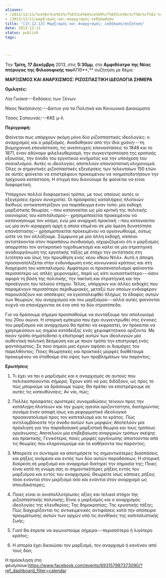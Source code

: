 ```yaml
---
aliases:
- /2013/12/11/%ce%bc%ce%b1%cf%81%ce%be%ce%b9%cf%83%ce%bc%cf%8c%cf%82-%ce%ba%ce%b1%ce%b9-%ce%b1%ce%bd%ce%b1%cf%81%cf%87%ce%b9%cf%83%ce%bc%cf%8c%cf%82-%ce%b5%ce%ba%ce%b4%ce%ae%ce%bb%cf%89%cf%83%ce%b7%cf%83%cf%85
- /2013/12/11/μαρξισμός-και-αναρχισμός-εκδήλωσησυ
title: "[17.12.13] Μαρξισμός και Αναρχισμός: εκδήλωση/συζήτηση"
date: 2013-12-11
status: publish
tags:



---
```

Την **Τρίτη, 17 Δεκέμβρη** 2013, στις **5:30μμ**, στο **Αμφιθέατρο της Νέας πτέρυγας της Φιλοσοφικής του**ΑΠΘ**,** συζήτηση με θέμα:

**ΜΑΡΞΙΣΜΟΣ ΚΑΙ ΑΝΑΡΧΙΣΜΟΣ: ΡΙΖΟΣΠΑΣΤΙΚΗ ΙΔΕΟΛΟΓΙΑ ΣΗΜΕΡΑ**

**Ομιλητές:**

Λία Γυιόκα---Εκδόσεις των Ξένων

Νίκος Νικήσιανης---Δίκτυο για τα Πολιτικά και Κοινωνικά Δικαιώματα

Τάσος Σαπουνάς---ΚΚΕ μ-λ

**Περιγραφή:**

Φαίνεται πως υπάρχουν ακόμη μόνο δύο ριζοσπαστικές ιδεολογίες: ο αναρχισμός και ο μαρξισμός. Αναδύθηκαν από την ίδια χοάνη---τη βιομηχανική επανάσταση, τις ανεπιτυχείς επαναστάσεις το 1848 και το 1871, έναν αδύναμο φιλελευθερισμό, την συγκεντροποίηση της κρατικής εξουσίας, την άνοδο του εργατικού κινήματος και την υπόσχεση του σοσιαλισμού. Αυτές οι ιδεολογίες αποτελούν επαναστατική κληρονομιά. Όλες οι σημαντικές ριζοσπαστικές εξεγέρσεις των τελευταίων 150 ετών σε αυτές φαίνεται να επιστρέφουν προκειμένου να νοηματοδοτήσουν την τρέχουσα κατάσταση. Η στιγμή που διανύουμε δε φαίνεται να είναι διαφορετική.

Υπάρχουν πολλοί διαφορετικοί τρόποι, με τους οποίους αυτές οι εξεγέρσεις έχουν συνεχιστεί. Οι πρόσφατες καταλήψεις πλατειών διεθνώς αντικατοπτρίζουν για παράδειγμα έναν τύπο: μία εκδοχή μαρξιστικής θεωρίας --που κατανοείται ως μία κριτική της πολιτικής οικονομίας του καπιταλισμού-- χρησιμοποιείται προκειμένου να κατανοήσουμε τον κόσμο, ενώ μία αναρχική πρακτική --που κατανοείται ως μία αντι-ιεραρχική αρχή η οποία επιμένει σε μία άμεση δυνατότητα επανάστασης-- χρησιμοποιείται προκειμένου να οργανωθούμε, ούτως ώστε να τον αλλάξουμε. Σύμφωνα με μία άλλη εκδοχή, κάποιοι αντιστέκονται στον παραπάνω συνδυασμό, ισχυριζόμενοι ότι ο μαρξισμός απορρίπτει τον αντικρατικό τυχοδιωκτισμό και καλεί σε μία στρατηγική αναδιοργάνωση της εργατικής τάξης με στόχο την αντίσταση στη λιτότητα και ίσως την προώθηση ενός νέου «Νιου Ντιλ». Αυτή η άποψη προσανατολίζεται στην ενδυνάμωση ενός κοινωνικού κράτους και στη διαχείριση του καπιταλισμού. Αμφότεροι οι προσανατολισμοί φαίνονται περισσότερο ως απλές χειρονομίες, παρά ως κάτι ουσιαστικότερο---όσον αφορά τη βάση της πολιτικής, την τακτική και στρατηγική και την προσέγγιση του τελικού στόχου. Τέλος, υπάρχουν και άλλες εκδοχές που παραμένουν περισσότερο περιθωριακές, μεταξύ των οποίων ενδιαφέρον παρουσιάζουν και απόπειρες να εγκαταλειφθεί πλήρως το έδαφος αυτών των θεωριών, του αναρχισμού και του μαρξισμού---αλλά αυτές φαίνονται συχνά να επανέρχονται σε ένα από τα δύο στρατόπεδα.

Για να δράσουμε σήμερα προσπαθούμε να συντάξουμε τον απολογισμό του 20ου αιώνα. Η ιστορική εμπειρία που έχει συγκεντρωθεί στις έννοιες του μαρξισμού και αναρχισμού θα πρέπει να εκφραστεί, αν πρόκειται να χρησιμεύσουν ως σημεία κατάδειξης ενός χειραφετητικού ορίζοντα. Με ποιον τρόπο σηματοδοτεί η επιστροφή αυτών των ιδεολογιών μία αυθεντική πολιτική δέσμευση και με ποιον τρόπο την επιστροφή ενός φαντάσματος; Σε ποιο σημείο μας έχουν αφήσει οι διαμάχες του παρελθόντος; Ποιες θεωρητικές και πρακτικές μορφές διαθέτουμε προκειμένου να σταθούμε στο ύψος των προβλημάτων του παρόντος;

**Ερωτήσεις**

1. Τι έχει να πει ο μαρξισμός και ο αναρχισμός σε αυτούς που πολιτικοποιούνται σήμερα; Έχουν κάτι να μας διδάξουν, ως προς το πώς μπορούμε να δράσουμε τώρα; Θα πρέπει να επιστρέψουμε σε αυτές τις κατευθύνσεις; Αν ναι, πώς;

2. Πολλές πρόσφατες αριστερές συνομαδώσεις τείνουν προς την κατάληψη πλατειών και την χωρίς ηγεσία οριζοντιότητα, διατηρώντας συνάμα έναν ασαφή ίσως και ρεφορμιστικό ιδεολογικό προσανατολισμό προς τον καπιταλισμό και το κράτος. Πώς αντιλαμβάνεστε την άνοδο αυτών των μορφών; Αποτελούν μία πρόκληση για την παραδοσιακή μαρξιστική θεωρία και τους τρόπους οργάνωσης; Αποτελούν μία επιβεβαίωση αναρχικών τρόπων σκέψης και πρακτικής; Γενικότερα, ποιες μορφές οργάνωσης απαιτούνται από τις θεωρίες που κληρονομούμε και τα καθήκοντα του παρόντος;

3. Μπορείτε εν συντομία να αποτιμήσετε τις σημαντικότερες διασπάσεις και ρήξεις ανάμεσα και εντός των δύο αυτών παραδόσεων; Η ιστορική διαίρεση σε μαρξισμό και αναρχισμό διατηρεί την σημασία της; Ποιες είναι κατά τη γνώμη σας οι σημαντικότερες ρήξεις εντός του μαρξισμού και εντός του αναρχισμού; Θεωρείτε ίσως κάποιες ρήξεις τόσο ενάντια στον μαρξισμό όσο και ενάντια στον αναρχισμό ως σπουδαιότερες;

4. Ποιες είναι οι αναπαλλοτρίωτες αξίες και τελικοί στόχοι της ριζοσπαστικής πολιτικής; Είναι ο μαρξισμός και ο αναρχισμός ιδεολογίες της ελευθερίας; Της δημοκρατίας; Της εργατικής τάξης; Πώς διαχειρίζονται τις αντικειμενικές αντιφάσεις κατά την απόπειρα πραγμάτωσης αυτών των αρχών υπό τις συνθήκες της καπιταλιστικής ζωής;

5. Γιατί θα έπρεπε να αγωνιστούμε σήμερα---περισσότερο ή λιγότερο κράτος;

6. Η ιστορία έχει δικαιώσει τον μαρξισμό, τον αναρχισμό ή κανέναν από τους δύο;

Η πρόσκληση στο φέισμπουκ:https://www.facebook.com/events/693157987373090/?ref_dashboard_filter=calendar
